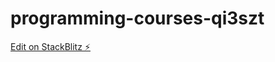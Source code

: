 # programming-courses-qi3szt

[Edit on StackBlitz ⚡️](https://stackblitz.com/edit/programming-courses-qi3szt)